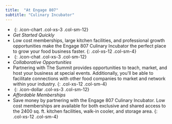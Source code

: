 ```yaml
---
title:  "At Engage 807"
subtitle: "Culinary Incubator"
---
```

- _&nbsp;_{: .icon-chart .col-xs-3 .col-sm-12}
- *Get Started Quickly*
- Low cost memberships, large kitchen facilities, and professional growth opportunities make the Engage 807 Culinary Incubator the perfect place to grow your food business faster.
{: .col-xs-12 .col-sm-4}
- _&nbsp;_{: .icon-chat .col-xs-3 .col-sm-12}
- *Collaborative Opportunities*
- Partnering with The Summit provides opportunities to teach, market, and host your business at special events.  Additionally, you'll be able to facilitate connections with other food companies to market and network within your industry.
{: .col-xs-12 .col-sm-4}
- _&nbsp;_{: .icon-dollar .col-xs-3 .col-sm-12}
- *Affordable Memberships*
- Save money by partnering with the Engage 807 Culinary Incubator. Low cost memberships are available for both exclusive and shared access to the 2400 sq. ft. kitchen facilities, walk-in cooler, and storage area.
{: .col-xs-12 .col-sm-4}